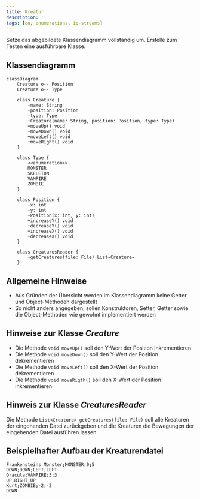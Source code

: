 ```yaml
---
title: Kreatur
description: ''
tags: [oo, enumerations, io-streams]
---
```


Setze das abgebildete Klassendiagramm vollständig um. Erstelle zum Testen eine
ausführbare Klasse.

## Klassendiagramm

```mermaid
classDiagram
    Creature o-- Position
    Creature o-- Type

    class Creature {
        -name: String
        -position: Position
        -type: Type
        +Creature(name: String, position: Position, type: Type)
        +moveUp() void
        +moveDown() void
        +moveLeft() void
        +moveRight() void
    }

    class Type {
        <<enumeration>>
        MONSTER
        SKELETON
        VAMPIRE
        ZOMBIE
    }

    class Position {
        -x: int
        -y: int
        +Position(x: int, y: int)
        +increaseY() void
        +decreaseY() void
        +increaseX() void
        +decreaseX() void
    }

    class CreaturesReader {
        +getCreatures(file: File) List~Creature~
    }
```

## Allgemeine Hinweise

- Aus Gründen der Übersicht werden im Klassendiagramm keine Getter und
  Object-Methoden dargestellt
- So nicht anders angegeben, sollen Konstruktoren, Setter, Getter sowie die
  Object-Methoden wie gewohnt implementiert werden

## Hinweise zur Klasse _Creature_

- Die Methode `void moveUp()` soll den Y-Wert der Position inkrementieren
- Die Methode `void moveDown()` soll den Y-Wert der Position dekrementieren
- Die Methode `void moveLeft()` soll den X-Wert der Position dekrementieren
- Die Methode `void moveRigth()` soll den X-Wert der Position inkrementieren

## Hinweis zur Klasse _CreaturesReader_

Die Methode `List<Creature> getCreatures(file: File)` soll alle Kreaturen der
eingehenden Datei zurückgeben und die Kreaturen die Bewegungen der eingehenden
Datei ausführen lassen.

## Beispielhafter Aufbau der Kreaturendatei

```
Frankensteins Monster;MONSTER;0;5
DOWN;DOWN;LEFT;LEFT
Dracula;VAMPIRE;3;3
UP;RIGHT;UP
Kurt;ZOMBIE;-2;-2
DOWN
```
